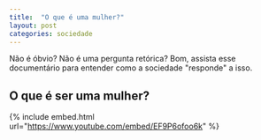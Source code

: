 ```yaml
---
title:  "O que é uma mulher?"
layout: post
categories: sociedade
---
```


Não é óbvio? Não é uma pergunta retórica? Bom, assista esse documentário para entender como a sociedade "responde" a isso. 


## O que é ser uma mulher?

{% include embed.html url="https://www.youtube.com/embed/EF9P6ofoo6k" %}

